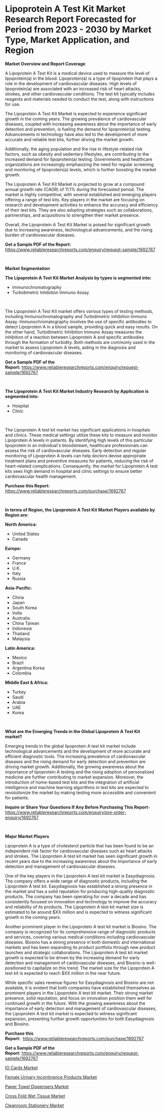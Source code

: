 <p><h1>Lipoprotein A Test Kit Market Research Report Forecasted for Period from 2023 -  2030 by Market Type, Market Application, and Region</h1></p><p><strong>Market Overview and Report Coverage</strong></p>
<p><p>A Lipoprotein A Test Kit is a medical device used to measure the level of lipoprotein(a) in the blood. Lipoprotein(a) is a type of lipoprotein that plays a role in the development of cardiovascular diseases. High levels of lipoprotein(a) are associated with an increased risk of heart attacks, strokes, and other cardiovascular conditions. The test kit typically includes reagents and materials needed to conduct the test, along with instructions for use.</p><p>The Lipoprotein A Test Kit Market is expected to experience significant growth in the coming years. The growing prevalence of cardiovascular diseases, coupled with increasing awareness about the importance of early detection and prevention, is fueling the demand for lipoprotein(a) testing. Advancements in technology have also led to the development of more accurate and reliable test kits, further driving the market growth.</p><p>Additionally, the aging population and the rise in lifestyle-related risk factors, such as obesity and sedentary lifestyles, are contributing to the increased demand for lipoprotein(a) testing. Governments and healthcare organizations are increasingly emphasizing the need for regular screening and monitoring of lipoprotein(a) levels, which is further boosting the market growth.</p><p>The Lipoprotein A Test Kit Market is projected to grow at a compound annual growth rate (CAGR) of 11.1% during the forecasted period. The market is highly competitive, with several established and emerging players offering a range of test kits. Key players in the market are focusing on research and development activities to enhance the accuracy and efficiency of their test kits. They are also adopting strategies such as collaborations, partnerships, and acquisitions to strengthen their market presence.</p><p>Overall, the Lipoprotein A Test Kit Market is poised for significant growth due to increasing awareness, technological advancements, and the rising burden of cardiovascular diseases.</p></p>
<p><strong>Get a Sample PDF of the Report:</strong> <a href="https://www.reliableresearchreports.com/enquiry/request-sample/1692767">https://www.reliableresearchreports.com/enquiry/request-sample/1692767</a></p>
<p>&nbsp;</p>
<p><strong>Market Segmentation</strong></p>
<p><strong>The Lipoprotein A Test Kit Market Analysis by types is segmented into:</strong></p>
<p><ul><li>Immunochromatography</li><li>Turbidimetric Inhibition Immuno Assay</li></ul></p>
<p>&nbsp;</p>
<p><p>The Lipoprotein A Test Kit market offers various types of testing methods, including Immunochromatography and Turbidimetric Inhibition Immuno Assay. Immunochromatography involves the use of specific antibodies to detect Lipoprotein A in a blood sample, providing quick and easy results. On the other hand, Turbidimetric Inhibition Immuno Assay measures the inhibition of a reaction between Lipoprotein A and specific antibodies through the formation of turbidity. Both methods are commonly used in the market to assess Lipoprotein A levels, aiding in the diagnosis and monitoring of cardiovascular diseases.</p></p>
<p><strong>Get a Sample PDF of the Report:</strong>&nbsp;<a href="https://www.reliableresearchreports.com/enquiry/request-sample/1692767">https://www.reliableresearchreports.com/enquiry/request-sample/1692767</a></p>
<p>&nbsp;</p>
<p><strong>The Lipoprotein A Test Kit Market Industry Research by Application is segmented into:</strong></p>
<p><ul><li>Hospital</li><li>Clinic</li></ul></p>
<p>&nbsp;</p>
<p><p>The Lipoprotein A test kit market has significant applications in hospitals and clinics. These medical settings utilize these kits to measure and monitor Lipoprotein A levels in patients. By identifying high levels of this particular lipoprotein in an individual's bloodstream, healthcare professionals can assess the risk of cardiovascular diseases. Early detection and regular monitoring of Lipoprotein A levels can help doctors devise appropriate treatment plans and preventive measures for patients, reducing the risk of heart-related complications. Consequently, the market for Lipoprotein A test kits sees high demand in hospital and clinic settings to ensure better cardiovascular health management.</p></p>
<p><strong>Purchase this Report:</strong>&nbsp; <a href="https://www.reliableresearchreports.com/purchase/1692767">https://www.reliableresearchreports.com/purchase/1692767</a></p>
<p>&nbsp;</p>
<p><strong>In terms of Region, the Lipoprotein A Test Kit Market Players available by Region are:</strong></p>
<p>
    <p> <strong> North America: </strong>
        <ul>
            <li>United States</li>
            <li>Canada</li>
        </ul>
        </p> 
    <p> <strong> Europe: </strong>
        <ul>
            <li>Germany</li>
            <li>France</li>
            <li>U.K.</li>
            <li>Italy</li>
            <li>Russia</li>
        </ul>
        </p> 
    <p> <strong> Asia-Pacific: </strong>
        <ul>
            <li>China</li>
            <li>Japan</li>
            <li>South Korea</li>
            <li>India</li>
            <li>Australia</li>
            <li>China Taiwan</li>
            <li>Indonesia</li>
            <li>Thailand</li>
            <li>Malaysia</li>
        </ul>
        </p> 
    <p> <strong> Latin America: </strong>
        <ul>
            <li>Mexico</li>
            <li>Brazil</li>
            <li>Argentina Korea</li>
            <li>Colombia</li>
        </ul>
        </p> 
    <p> <strong> Middle East & Africa: </strong>
        <ul>
            <li>Turkey</li>
            <li>Saudi</li>
            <li>Arabia</li>
            <li>UAE</li>
            <li>Korea</li>
        </ul>
    </p>
    </p>
<p>&nbsp;</p>
<p><strong>What are the Emerging Trends in the Global Lipoprotein A Test Kit market?</strong></p>
<p><p>Emerging trends in the global lipoprotein A test kit market include technological advancements and the development of more accurate and efficient diagnostic tools. The increasing prevalence of cardiovascular diseases and the rising demand for early detection and prevention are driving market growth. Additionally, the growing awareness about the importance of lipoprotein A testing and the rising adoption of personalized medicine are further contributing to market expansion. Moreover, the introduction of home-based test kits and the integration of artificial intelligence and machine learning algorithms in test kits are expected to revolutionize the market by making testing more accessible and convenient for patients.</p></p>
<p><strong>Inquire or Share Your Questions If Any Before Purchasing This Report</strong>- <a href="https://www.reliableresearchreports.com/enquiry/pre-order-enquiry/1692767">https://www.reliableresearchreports.com/enquiry/pre-order-enquiry/1692767</a></p>
<p>&nbsp;</p>
<p><strong>Major Market Players</strong></p>
<p><p>Lipoprotein A is a type of cholesterol particle that has been found to be an independent risk factor for cardiovascular diseases such as heart attacks and strokes. The Lipoprotein A test kit market has seen significant growth in recent years due to the increasing awareness about the importance of early detection and management of cardiovascular diseases.</p><p>One of the key players in the Lipoprotein A test kit market is Easydiagnosis. The company offers a wide range of diagnostic products, including the Lipoprotein A test kit. Easydiagnosis has established a strong presence in the market and has a solid reputation for producing high-quality diagnostic products. The company has been operating for over a decade and has consistently focused on innovation and technology to improve the accuracy and reliability of its products. The Lipoprotein A test kit market size is estimated to be around $XX million and is expected to witness significant growth in the coming years.</p><p>Another prominent player in the Lipoprotein A test kit market is Biosino. The company is recognized for its comprehensive range of diagnostic products and services, covering various medical conditions including cardiovascular diseases. Biosino has a strong presence in both domestic and international markets and has been expanding its product portfolio through new product launches and strategic collaborations. The Lipoprotein A test kit market growth is expected to be driven by the increasing demand for early detection and management of cardiovascular diseases, and Biosino is well-positioned to capitalize on this trend. The market size for the Lipoprotein A test kit is expected to reach $XX million in the near future.</p><p>While specific sales revenue figures for Easydiagnosis and Biosino are not available, it is evident that both companies have established themselves as prominent players in the Lipoprotein A test kit market. Their strong market presence, solid reputation, and focus on innovation position them well for continued growth in the future. With the growing awareness about the importance of early detection and management of cardiovascular diseases, the Lipoprotein A test kit market is expected to witness significant expansion, presenting further growth opportunities for both Easydiagnosis and Biosino.</p></p>
<p><strong>Purchase this Report:</strong>&nbsp;&nbsp;<a href="https://www.reliableresearchreports.com/purchase/1692767">https://www.reliableresearchreports.com/purchase/1692767</a></p>
<p></p>
<p><strong>Get a Sample PDF of the Report:</strong>&nbsp;<a href="https://www.reliableresearchreports.com/enquiry/request-sample/1692767">https://www.reliableresearchreports.com/enquiry/request-sample/1692767</a></p>
<p><p><a href="https://medium.com/@juananienow/io-cards-market-research-report-its-history-and-forecast-2023-to-2030-fed450c6f1c8">IO Cards Market</a></p><p><a href="https://www.linkedin.com/pulse/female-urinary-incontinence-products-market-size-share-xjzbe/">Female Urinary Incontinence Products Market</a></p><p><a href="https://www.linkedin.com/pulse/paper-towel-dispensers-market-challenges-opportunities-yp6ee/">Paper Towel Dispensers Market</a></p><p><a href="https://www.linkedin.com/pulse/decoding-cross-fold-wet-tissue-market-deep-dive-latest-trends/">Cross Fold Wet Tissue Market</a></p><p><a href="https://medium.com/@jaydonhyatt2023/cleanroom-stationery-market-analysis-and-sze-forecasted-for-period-from-2023-to-2030-c6464fea3ff5">Cleanroom Stationery Market</a></p></p>